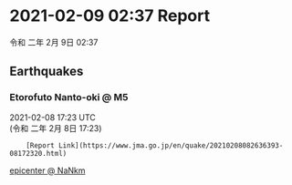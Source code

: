 # 2021-02-09 02:37 Report
令和 二年 2月 9日 02:37

## Earthquakes
### Etorofuto Nanto-oki @ M5
2021-02-08 17:23 UTC  
        (令和 二年 2月 8日 17:23)
  
        [Report Link](https://www.jma.go.jp/en/quake/20210208082636393-08172320.html)  
[epicenter @ NaNkm](https://www.google.com/maps/place/44°06'00%22+148°00'00%22/@44.1,148,17z/data=!3m1!4b1!4m5!3m4!1s0x0:0x0!8m2!3d44.1!4d148)